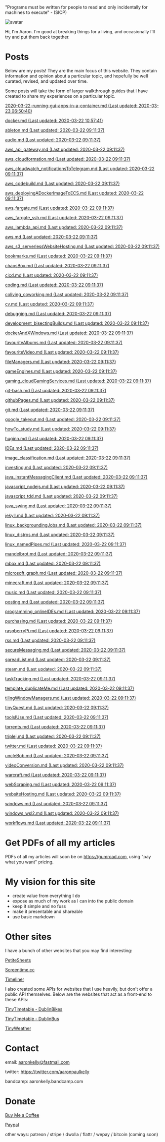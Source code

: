 "Programs must be written for people to read and only incidentally for machines
to execute" - (SICP)

![avatar](https://avatars1.githubusercontent.com/u/29888436?s=460&u=03df457371669048031a735802c33b93d07a1f10&v=4)

Hi, I'm Aaron. I'm good at breaking things for a living, and occasionally I'll
try and put them back together.

# Posts
Below are my posts! They are the main focus of this website. They contain
information and opinion about a particular topic, and hopefully be well curated,
revised, and updated over time.

Some posts will take the form of larger walkthrough guides that I have
created to share my experiences on a particular topic.

[2020-03-22-running-gui-apps-in-a-container.md (Last updated: 2020-03-23 06:50:40)](_posts/2020-03-22-running-gui-apps-in-a-container.md)

[docker.md (Last updated: 2020-03-22 10:57:41)](_posts/docker.md)

[ableton.md (Last updated: 2020-03-22 09:11:37)](_posts/ableton.md)

[audio.md (Last updated: 2020-03-22 09:11:37)](_posts/audio.md)

[aws_api_gateway.md (Last updated: 2020-03-22 09:11:37)](_posts/aws_api_gateway.md)

[aws_cloudformation.md (Last updated: 2020-03-22 09:11:37)](_posts/aws_cloudformation.md)

[aws_cloudwatch_notificationsToTelegram.md (Last updated: 2020-03-22 09:11:37)](_posts/aws_cloudwatch_notificationsToTelegram.md)

[aws_codebuild.md (Last updated: 2020-03-22 09:11:37)](_posts/aws_codebuild.md)

[aws_deployingADockerImageToECS.md (Last updated: 2020-03-22 09:11:37)](_posts/aws_deployingADockerImageToECS.md)

[aws_fargate.md (Last updated: 2020-03-22 09:11:37)](_posts/aws_fargate.md)

[aws_fargate_ssh.md (Last updated: 2020-03-22 09:11:37)](_posts/aws_fargate_ssh.md)

[aws_lambda_api.md (Last updated: 2020-03-22 09:11:37)](_posts/aws_lambda_api.md)

[aws.md (Last updated: 2020-03-22 09:11:37)](_posts/aws.md)

[aws_s3_serverlessWebsiteHosting.md (Last updated: 2020-03-22 09:11:37)](_posts/aws_s3_serverlessWebsiteHosting.md)

[bookmarks.md (Last updated: 2020-03-22 09:11:37)](_posts/bookmarks.md)

[chaosBox.md (Last updated: 2020-03-22 09:11:37)](_posts/chaosBox.md)

[cicd.md (Last updated: 2020-03-22 09:11:37)](_posts/cicd.md)

[coding.md (Last updated: 2020-03-22 09:11:37)](_posts/coding.md)

[coliving_coworking.md (Last updated: 2020-03-22 09:11:37)](_posts/coliving_coworking.md)

[cv.md (Last updated: 2020-03-22 09:11:37)](_posts/cv.md)

[debugging.md (Last updated: 2020-03-22 09:11:37)](_posts/debugging.md)

[development_bisectingBuilds.md (Last updated: 2020-03-22 09:11:37)](_posts/development_bisectingBuilds.md)

[dockerAndXWindows.md (Last updated: 2020-03-22 09:11:37)](_posts/dockerAndXWindows.md)

[favouriteAlbums.md (Last updated: 2020-03-22 09:11:37)](_posts/favouriteAlbums.md)

[favouriteVideo.md (Last updated: 2020-03-22 09:11:37)](_posts/favouriteVideo.md)

[fileManagers.md (Last updated: 2020-03-22 09:11:37)](_posts/fileManagers.md)

[gameEngines.md (Last updated: 2020-03-22 09:11:37)](_posts/gameEngines.md)

[gaming_cloudGamingServices.md (Last updated: 2020-03-22 09:11:37)](_posts/gaming_cloudGamingServices.md)

[git-bash.md (Last updated: 2020-03-22 09:11:37)](_posts/git-bash.md)

[githubPages.md (Last updated: 2020-03-22 09:11:37)](_posts/githubPages.md)

[git.md (Last updated: 2020-03-22 09:11:37)](_posts/git.md)

[google_takeout.md (Last updated: 2020-03-22 09:11:37)](_posts/google_takeout.md)

[howTo_study.md (Last updated: 2020-03-22 09:11:37)](_posts/howTo_study.md)

[huginn.md (Last updated: 2020-03-22 09:11:37)](_posts/huginn.md)

[IDEs.md (Last updated: 2020-03-22 09:11:37)](_posts/IDEs.md)

[image_classification.md (Last updated: 2020-03-22 09:11:37)](_posts/image_classification.md)

[investing.md (Last updated: 2020-03-22 09:11:37)](_posts/investing.md)

[java_instantMessagingClient.md (Last updated: 2020-03-22 09:11:37)](_posts/java_instantMessagingClient.md)

[javascript_nodejs.md (Last updated: 2020-03-22 09:11:37)](_posts/javascript_nodejs.md)

[javascript_tdd.md (Last updated: 2020-03-22 09:11:37)](_posts/javascript_tdd.md)

[java_swing.md (Last updated: 2020-03-22 09:11:37)](_posts/java_swing.md)

[jekyll.md (Last updated: 2020-03-22 09:11:37)](_posts/jekyll.md)

[linux_backgroundingJobs.md (Last updated: 2020-03-22 09:11:37)](_posts/linux_backgroundingJobs.md)

[linux_distros.md (Last updated: 2020-03-22 09:11:37)](_posts/linux_distros.md)

[linux_namedPipes.md (Last updated: 2020-03-22 09:11:37)](_posts/linux_namedPipes.md)

[mandelbrot.md (Last updated: 2020-03-22 09:11:37)](_posts/mandelbrot.md)

[mbox.md (Last updated: 2020-03-22 09:11:37)](_posts/mbox.md)

[microsoft_graph.md (Last updated: 2020-03-22 09:11:37)](_posts/microsoft_graph.md)

[minecraft.md (Last updated: 2020-03-22 09:11:37)](_posts/minecraft.md)

[music.md (Last updated: 2020-03-22 09:11:37)](_posts/music.md)

[posting.md (Last updated: 2020-03-22 09:11:37)](_posts/posting.md)

[programming_onlineIDEs.md (Last updated: 2020-03-22 09:11:37)](_posts/programming_onlineIDEs.md)

[purchasing.md (Last updated: 2020-03-22 09:11:37)](_posts/purchasing.md)

[raspberryPi.md (Last updated: 2020-03-22 09:11:37)](_posts/raspberryPi.md)

[rss.md (Last updated: 2020-03-22 09:11:37)](_posts/rss.md)

[secureMessaging.md (Last updated: 2020-03-22 09:11:37)](_posts/secureMessaging.md)

[spreadList.md (Last updated: 2020-03-22 09:11:37)](_posts/spreadList.md)

[steam.md (Last updated: 2020-03-22 09:11:37)](_posts/steam.md)

[taskTracking.md (Last updated: 2020-03-22 09:11:37)](_posts/taskTracking.md)

[template_duplicateMe.md (Last updated: 2020-03-22 09:11:37)](_posts/template_duplicateMe.md)

[tilingWindowManagers.md (Last updated: 2020-03-22 09:11:37)](_posts/tilingWindowManagers.md)

[tinyQuest.md (Last updated: 2020-03-22 09:11:37)](_posts/tinyQuest.md)

[toolsIUse.md (Last updated: 2020-03-22 09:11:37)](_posts/toolsIUse.md)

[torrents.md (Last updated: 2020-03-22 09:11:37)](_posts/torrents.md)

[triplej.md (Last updated: 2020-03-22 09:11:37)](_posts/triplej.md)

[twitter.md (Last updated: 2020-03-22 09:11:37)](_posts/twitter.md)

[uncleBob.md (Last updated: 2020-03-22 09:11:37)](_posts/uncleBob.md)

[videoConversion.md (Last updated: 2020-03-22 09:11:37)](_posts/videoConversion.md)

[warcraft.md (Last updated: 2020-03-22 09:11:37)](_posts/warcraft.md)

[webScraping.md (Last updated: 2020-03-22 09:11:37)](_posts/webScraping.md)

[websiteHosting.md (Last updated: 2020-03-22 09:11:37)](_posts/websiteHosting.md)

[windows.md (Last updated: 2020-03-22 09:11:37)](_posts/windows.md)

[windows_wsl2.md (Last updated: 2020-03-22 09:11:37)](_posts/windows_wsl2.md)

[workflows.md (Last updated: 2020-03-22 09:11:37)](_posts/workflows.md)


# Get PDFs of all my articles
PDFs of all my articles will soon be on https://gumroad.com, using
"pay what you want" pricing.

# My vision for this site

- create value from everything I do
- expose as much of my work as I can into the public domain
- keep it simple and no fuss 
- make it presentable and shareable
- use basic markdown

# Other sites

I have a bunch of other websites that you may find interesting:

[PetiteSheets](http://app-bucket-petitesheets.s3-website-eu-west-1.amazonaws.com/)

[Screentime.cc](http://screentime.cc.s3-website-eu-west-1.amazonaws.com/)

[Timeliner](http://app-timeliner.s3-website-eu-west-1.amazonaws.com/)

I also created some APIs for websites that I use heavily, but don't offer a
public API themselves. Below are the websites that act as a front-end to these
APIs:

[TinyTimetable - DublinBikes](http://app-bucket-dublin-bike-tinytimetable.s3-website-eu-west-1.amazonaws.com/)

[TinyTimetable - DublinBus](http://app-bucket-dublin-bus-tinytimetable.s3-website-eu-west-1.amazonaws.com/)

[TinyWeather](http://app-bucket-weather-dublin-tinyweather.s3-website-eu-west-1.amazonaws.com/)

# Contact

email: aaronkelly@fastmail.com

twitter: https://twitter.com/aaronpaulkelly

bandcamp: aaronkelly.bandcamp.com

# Donate

[Buy Me a Coffee](https://www.buymeacoffee.com/aaronkelly)

[Paypal](https://www.paypal.com/cgi-bin/webscr?cmd=_donations&business=DTJST2MAMPYQ8&currency_code=EUR&source=url)

other ways: patreon / stripe / dwolla / flattr / wepay / bitcoin (coming soon)
